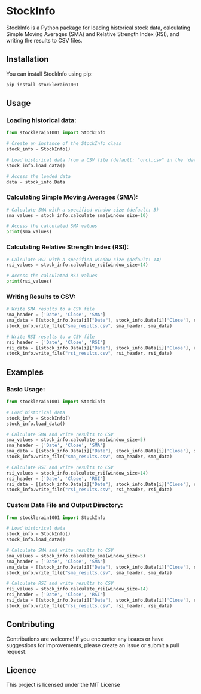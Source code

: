# StockInfo

StockInfo is a Python package for loading historical stock data, calculating Simple Moving Averages (SMA) and Relative Strength Index (RSI), and writing the results to CSV files.

## Installation

You can install StockInfo using pip:

```bash
pip install stocklerain1001
```
## Usage
### Loading historical data:
```python
from stocklerain1001 import StockInfo

# Create an instance of the StockInfo class
stock_info = StockInfo()

# Load historical data from a CSV file (default: "orcl.csv" in the 'data' directory)
stock_info.load_data()

# Access the loaded data
data = stock_info.Data
```
### Calculating Simple Moving Averages (SMA):
```python
# Calculate SMA with a specified window size (default: 5)
sma_values = stock_info.calculate_sma(window_size=10)

# Access the calculated SMA values
print(sma_values)
```
### Calculating Relative Strength Index (RSI):
```python
# Calculate RSI with a specified window size (default: 14)
rsi_values = stock_info.calculate_rsi(window_size=14)

# Access the calculated RSI values
print(rsi_values)
```
### Writing Results to CSV:
```python
# Write SMA results to a CSV file
sma_header = ['Date', 'Close', 'SMA']
sma_data = [(stock_info.Data[i]["Date"], stock_info.Data[i]['Close'], sma) for i, sma in enumerate(sma_values)]
stock_info.write_file("sma_results.csv", sma_header, sma_data)

# Write RSI results to a CSV file
rsi_header = ['Date', 'Close', 'RSI']
rsi_data = [(stock_info.Data[i]["Date"], stock_info.Data[i]['Close'], rsi) for i, rsi in enumerate(rsi_values)]
stock_info.write_file("rsi_results.csv", rsi_header, rsi_data)
```
## Examples
### Basic Usage:
```python
from stocklerain1001 import StockInfo

# Load historical data
stock_info = StockInfo()
stock_info.load_data()

# Calculate SMA and write results to CSV
sma_values = stock_info.calculate_sma(window_size=5)
sma_header = ['Date', 'Close', 'SMA']
sma_data = [(stock_info.Data[i]["Date"], stock_info.Data[i]['Close'], sma) for i, sma in enumerate(sma_values)]
stock_info.write_file("sma_results.csv", sma_header, sma_data)

# Calculate RSI and write results to CSV
rsi_values = stock_info.calculate_rsi(window_size=14)
rsi_header = ['Date', 'Close', 'RSI']
rsi_data = [(stock_info.Data[i]["Date"], stock_info.Data[i]['Close'], rsi) for i, rsi in enumerate(rsi_values)]
stock_info.write_file("rsi_results.csv", rsi_header, rsi_data)
```
### Custom Data File and Output Directory:
```python
from stocklerain1001 import StockInfo

# Load historical data
stock_info = StockInfo()
stock_info.load_data()

# Calculate SMA and write results to CSV
sma_values = stock_info.calculate_sma(window_size=5)
sma_header = ['Date', 'Close', 'SMA']
sma_data = [(stock_info.Data[i]["Date"], stock_info.Data[i]['Close'], sma) for i, sma in enumerate(sma_values)]
stock_info.write_file("sma_results.csv", sma_header, sma_data)

# Calculate RSI and write results to CSV
rsi_values = stock_info.calculate_rsi(window_size=14)
rsi_header = ['Date', 'Close', 'RSI']
rsi_data = [(stock_info.Data[i]["Date"], stock_info.Data[i]['Close'], rsi) for i, rsi in enumerate(rsi_values)]
stock_info.write_file("rsi_results.csv", rsi_header, rsi_data)
```
## Contributing
Contributions are welcome! If you encounter any issues or have suggestions for improvements, please create an issue or submit a pull request.

## Licence
This project is licensed under the MIT License
